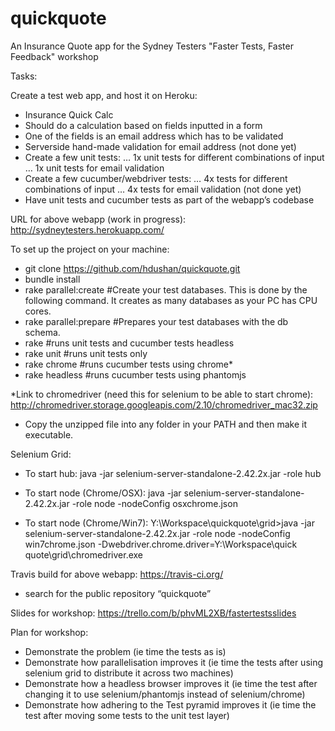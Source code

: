 quickquote
==========

An Insurance Quote app for the Sydney Testers "Faster Tests, Faster Feedback" workshop

Tasks:

Create a test web app, and host it on Heroku:
- Insurance Quick Calc
- Should do a calculation based on fields inputted in a form
- One of the fields is an email address which has to be validated
- Serverside hand-made validation for email address (not done yet)
- Create a few unit tests:
… 1x unit tests for different combinations of input
… 1x unit tests for email validation
- Create a few cucumber/webdriver tests:
… 4x tests for different combinations of input
… 4x tests for email validation (not done yet)
- Have unit tests and cucumber tests as part of the webapp’s codebase

URL for above webapp (work in progress): 
http://sydneytesters.herokuapp.com/

To set up the project on your machine:
- git clone https://github.com/hdushan/quickquote.git
- bundle install
- rake parallel:create #Create your test databases. This is done by the following command. It creates as many databases as your PC has CPU cores.
- rake parallel:prepare #Prepares your test databases with the db schema.
- rake #runs unit tests and cucumber tests headless
- rake unit #runs unit tests only
- rake chrome #runs cucumber tests using chrome*
- rake headless #runs cucumber tests using phantomjs

*Link to chromedriver (need this for selenium to be able to start chrome):
http://chromedriver.storage.googleapis.com/2.10/chromedriver_mac32.zip
- Copy the unzipped file into any folder in your PATH and then make it executable.

Selenium Grid:
- To start hub:
java -jar selenium-server-standalone-2.42.2x.jar -role hub

- To start node (Chrome/OSX):
java -jar selenium-server-standalone-2.42.2x.jar -role node -nodeConfig osxchrome.json

- To start node (Chrome/Win7):
Y:\Workspace\quickquote\grid>java -jar selenium-server-standalone-2.42.2x.jar -role node -nodeConfig win7chrome.json -Dwebdriver.chrome.driver=Y:\Workspace\quick
quote\grid\chromedriver.exe


Travis build for above webapp:
https://travis-ci.org/
- search for the public repository “quickquote”

Slides for workshop:
https://trello.com/b/phvML2XB/fastertestsslides

Plan for workshop:

- Demonstrate the problem (ie time the tests as is)
- Demonstrate how parallelisation improves it (ie time the tests after using selenium grid to distribute it across two machines)
- Demonstrate how a headless browser improves it (ie time the test after changing it to use selenium/phantomjs instead of selenium/chrome)
- Demonstrate how adhering to the Test pyramid improves it (ie time the test after moving some tests to the unit test layer)



